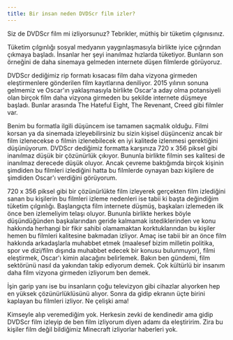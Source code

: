 ```yaml
---
title: Bir insan neden DVDScr film izler?
---
```


Siz de DVDScr film mi izliyorsunuz? Tebrikler, müthiş bir tüketim çılgınısınız.

Tüketim çılgınlığı sosyal medyanın yaygınlaşmasıyla birlikte iyice çığrından çıkmaya başladı. İnsanlar her şeyi inanılmaz hızlarda tüketiyor. Bunların son örneğini de daha sinemaya gelmeden internete düşen filmlerde görüyoruz.

DVDScr dediğimiz rip formatı kısacası film daha vizyona girmeden eleştirmenlere gönderilen film kayıtlarına deniliyor. 2015 yılının sonuna gelmemiz ve Oscar'ın yaklaşmasıyla birlikte Oscar'a aday olma potansiyeli olan birçok film daha vizyona girmeden bu şekilde internete düşmeye başladı. Bunlar arasında The Hateful Eight, The Revenant, Creed gibi filmler var.

Benim bu formatla ilgili düşüncem ise tamamen saçmalık olduğu. Filmi korsan ya da sinemada izleyebilirsiniz bu sizin kişisel düşünceniz ancak bir film izlenecekse o filmin izlenebilecek en iyi kalitede izlenmesi gerektiğini düşünüyorum. DVDScr dediğimiz formatta karşınıza 720 x 356 piksel gibi inanılmaz düşük bir çözünürlük çıkıyor. Bununla birlikte filmin ses kalitesi de inanılmaz derecede düşük oluyor. Ancak çevreme baktığımda birçok kişinin şimdiden bu filmleri izlediğini hatta bu filmlerde oynayan bazı kişilere de şimdiden Oscar'ı verdiğini görüyorum.

720 x 356 piksel gibi bir çözünürlükte film izleyerek gerçekten film izlediğini sanan bu kişilerin bu filmleri izleme nedenleri ise tabii ki başta değindiğim tüketim çılgınlığı. Başlangıçta film internete düşmüş, başkaları izlemeden ilk önce ben izlemeliyim telaşı oluyor. Bununla birlikte herkes böyle düşündüğünden başkalarından geride kalmamak istediklerinden ve konu hakkında herhangi bir fikir sahibi olamamaktan korktuklarından bu kişiler hemen bu filmleri kalitesine bakmadan izliyor. Amaç ise tabii bir an önce film hakkında arkadaşlarla muhabbet etmek (maalesef bizim milletin politika, spor ve dizi/film dışında muhabbet edecek bir konusu bulunmuyor), filmi eleştirmek, Oscar'ı kimin alacağını belirlemek. Bakın ben gündemi, film sektörünü nasıl da yakından takip ediyorum demek. Çok kültürlü bir insanım daha film vizyona girmeden izliyorum ben demek.

İşin garip yanı ise bu insanların çoğu televizyon gibi cihazlar alıyorken hep en yüksek çözünürlüklüsünü alıyor. Sonra da gidip ekranın üçte birini kaplayan bu filmleri izliyor. Ne çelişki ama!

Kimseyle alıp veremediğim yok. Herkesin zevki de kendinedir ama gidip DVDScr film izleyip de ben film izliyorum diyen adamı da eleştiririm. Zira bu kişiler film değil bildiğimiz Minecraft izliyorlar haberleri yok.
